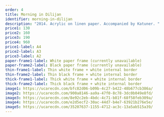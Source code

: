 ```yaml
---
order: 4
title: Morning in Dilijan
identifier: morning-in-dilijan
description: "2014. Acrylic on linen paper. Accompanied by Katuner. "
price1: 130
price2: 160
price3: 190
price4: 960
price1-label: A4
price2-label: A3
price3-label: A2
paper-frame1-label: White paper frame (currently unavailable)
paper-frame2-label: Black paper frame (currently unavailable)
thin-frame1-label: Thin white frame + white internal border
thin-frame2-label: Thin black frame + white internal border
thick-frame1-label: Thick white frame + white internal border
thick-frame2-label: Thick black frame + white internal border
image1: https://ucarecdn.com/bfc82d06-b09b-4c27-b422-48b677cb386a/
image2: https://ucarecdn.com/900a8146-aa9a-47f0-8c78-3dc0b049e8fd/
image3: https://ucarecdn.com/8e92c2eb-4bdc-4c71-b81f-68f58feb309a/
image4: https://ucarecdn.com/e2d5ecf2-30ac-44d7-b4e7-63921b276e5e/
image5: https://ucarecdn.com/35207637-1155-4712-ac3c-13a5ab515a39/
---
```


